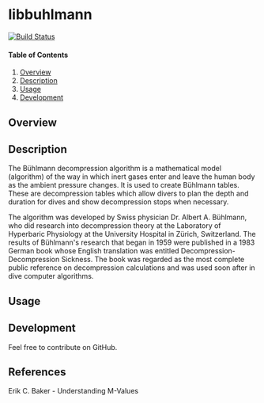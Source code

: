 # libbuhlmann

[![Build Status](https://secure.travis-ci.org/AquaBSD/libbuhlmann.svg)](https://travis-ci.org/AquaBSD/libbuhlmann)

#### Table of Contents

1. [Overview](#overview)
2. [Description](#description)
3. [Usage](#usage)
4. [Development](#development)

## Overview

## Description

The Bühlmann decompression algorithm is  a mathematical model (algorithm) of the
way in which inert gases enter and  leave the human body as the ambient pressure
changes. It  is used to create  Bühlmann tables. These  are decompression tables
which  allow  divers  to  plan  the  depth  and  duration  for  dives  and  show
decompression stops when necessary.

The algorithm was  developed by Swiss physician Dr. Albert  A. Bühlmann, who did
research into decompression theory at the Laboratory of Hyperbaric Physiology at
the  University  Hospital in  Zürich,  Switzerland.  The  results of  Bühlmann's
research that began  in 1959 were published in a 1983  German book whose English
translation  was  entitled Decompression-Decompression  Sickness.  The book  was
regarded as the most complete public reference on decompression calculations and
was used soon after in dive computer algorithms.

## Usage

## Development

Feel free to contribute on GitHub.


## References

Erik C. Baker - Understanding M-Values